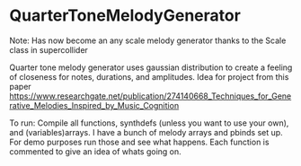 # QuarterToneMelodyGenerator
Note: Has now become an any scale melody generator thanks to the Scale class in supercollider

Quarter tone melody generator uses gaussian distribution to create a feeling of closeness for notes, durations, and amplitudes. Idea for project from this paper https://www.researchgate.net/publication/274140668_Techniques_for_Generative_Melodies_Inspired_by_Music_Cognition

To run: Compile all functions, synthdefs (unless you want to use your own), and (variables)arrays.  I have a bunch of melody arrays and pbinds set up. For demo purposes run those and see what happens. Each function is commented to give an idea of whats going on.

